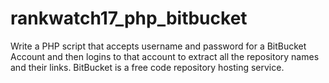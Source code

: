 # rankwatch17_php_bitbucket
Write a PHP script that accepts username and password for a BitBucket Account and then logins to that account to extract all the repository names and their links. BitBucket is a free code repository hosting service. 
